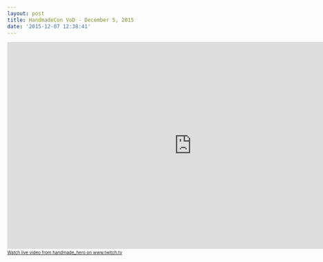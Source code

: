 ```yaml
---
layout: post
title: HandmadeCon VoD - December 5, 2015
date: '2015-12-07 12:38:41'
---
```


<iframe src="http://player.twitch.tv/?video=v28412914&autoplay=false" frameborder="0" scrolling="no"  width="853" height="480"></iframe><a href="http://www.twitch.tv/handmade_hero?tt_medium=live_embed&tt_content=text_link" style="padding:2px 0px 4px; display:block; width:345px; font-weight:normal; font-size:10px;text-decoration:underline;">Watch live video from handmade_hero on www.twitch.tv</a>
